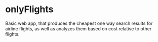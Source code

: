 # onlyFlights
Basic web app, that produces the cheapest one way search results for airline flights, as well as analyzes them based on cost relative to other flights.

